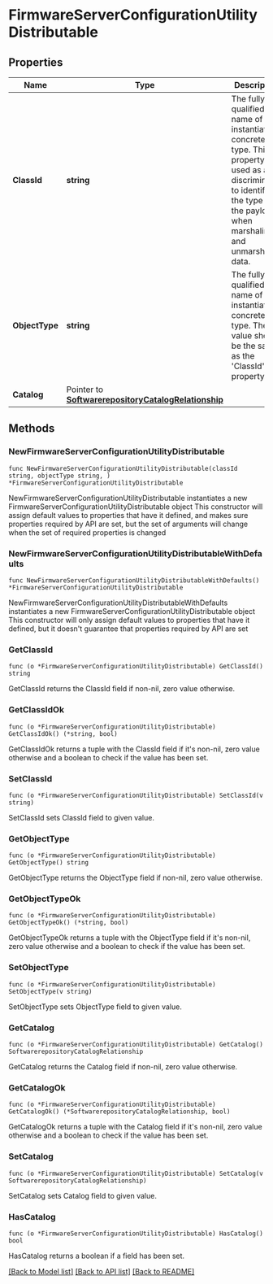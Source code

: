 # FirmwareServerConfigurationUtilityDistributable

## Properties

Name | Type | Description | Notes
------------ | ------------- | ------------- | -------------
**ClassId** | **string** | The fully-qualified name of the instantiated, concrete type. This property is used as a discriminator to identify the type of the payload when marshaling and unmarshaling data. | [default to "firmware.ServerConfigurationUtilityDistributable"]
**ObjectType** | **string** | The fully-qualified name of the instantiated, concrete type. The value should be the same as the &#39;ClassId&#39; property. | [default to "firmware.ServerConfigurationUtilityDistributable"]
**Catalog** | Pointer to [**SoftwarerepositoryCatalogRelationship**](SoftwarerepositoryCatalogRelationship.md) |  | [optional] 

## Methods

### NewFirmwareServerConfigurationUtilityDistributable

`func NewFirmwareServerConfigurationUtilityDistributable(classId string, objectType string, ) *FirmwareServerConfigurationUtilityDistributable`

NewFirmwareServerConfigurationUtilityDistributable instantiates a new FirmwareServerConfigurationUtilityDistributable object
This constructor will assign default values to properties that have it defined,
and makes sure properties required by API are set, but the set of arguments
will change when the set of required properties is changed

### NewFirmwareServerConfigurationUtilityDistributableWithDefaults

`func NewFirmwareServerConfigurationUtilityDistributableWithDefaults() *FirmwareServerConfigurationUtilityDistributable`

NewFirmwareServerConfigurationUtilityDistributableWithDefaults instantiates a new FirmwareServerConfigurationUtilityDistributable object
This constructor will only assign default values to properties that have it defined,
but it doesn't guarantee that properties required by API are set

### GetClassId

`func (o *FirmwareServerConfigurationUtilityDistributable) GetClassId() string`

GetClassId returns the ClassId field if non-nil, zero value otherwise.

### GetClassIdOk

`func (o *FirmwareServerConfigurationUtilityDistributable) GetClassIdOk() (*string, bool)`

GetClassIdOk returns a tuple with the ClassId field if it's non-nil, zero value otherwise
and a boolean to check if the value has been set.

### SetClassId

`func (o *FirmwareServerConfigurationUtilityDistributable) SetClassId(v string)`

SetClassId sets ClassId field to given value.


### GetObjectType

`func (o *FirmwareServerConfigurationUtilityDistributable) GetObjectType() string`

GetObjectType returns the ObjectType field if non-nil, zero value otherwise.

### GetObjectTypeOk

`func (o *FirmwareServerConfigurationUtilityDistributable) GetObjectTypeOk() (*string, bool)`

GetObjectTypeOk returns a tuple with the ObjectType field if it's non-nil, zero value otherwise
and a boolean to check if the value has been set.

### SetObjectType

`func (o *FirmwareServerConfigurationUtilityDistributable) SetObjectType(v string)`

SetObjectType sets ObjectType field to given value.


### GetCatalog

`func (o *FirmwareServerConfigurationUtilityDistributable) GetCatalog() SoftwarerepositoryCatalogRelationship`

GetCatalog returns the Catalog field if non-nil, zero value otherwise.

### GetCatalogOk

`func (o *FirmwareServerConfigurationUtilityDistributable) GetCatalogOk() (*SoftwarerepositoryCatalogRelationship, bool)`

GetCatalogOk returns a tuple with the Catalog field if it's non-nil, zero value otherwise
and a boolean to check if the value has been set.

### SetCatalog

`func (o *FirmwareServerConfigurationUtilityDistributable) SetCatalog(v SoftwarerepositoryCatalogRelationship)`

SetCatalog sets Catalog field to given value.

### HasCatalog

`func (o *FirmwareServerConfigurationUtilityDistributable) HasCatalog() bool`

HasCatalog returns a boolean if a field has been set.


[[Back to Model list]](../README.md#documentation-for-models) [[Back to API list]](../README.md#documentation-for-api-endpoints) [[Back to README]](../README.md)


